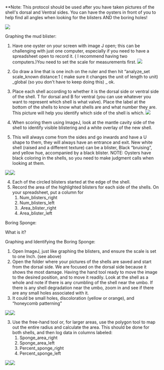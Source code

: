 **Note: This protocol should be used after you have taken pictures of the shell's dorsal and Ventral sides. You can have the oysters in front of you to help find all angles when looking for the blisters AND the boring holes! 



![](https://lh7-rt.googleusercontent.com/docsz/AD_4nXf7boVa26S1c_UNQOpkKd995-_6iYUq6ip9TX3HdvuEMKLQVeXaza5DIBrSADuVFqEvPxR6jQRGvr4pBLrmJZrKZ1AFiK-VoUk-orLK6ALmNhEaXTanRKHXv-iIvSMrBd4zMI9c?key=NxgMKdht2JBXN1fmoXucqg)

Graphing the mud blister: 

1. Have one oyster on your screen with image J open; this can be challenging with just one computer, especially if you need to have a spreadsheet open to record it. ( I recommend having two computers.)You need to set the scale for measurements first. ![](https://lh7-rt.googleusercontent.com/docsz/AD_4nXdpvHmLYheSnywxETdUm2cIti_k2I-UpcZaknNTV8fPFDa1t9zGbh-osLueFhaIWgRFofGi1JELVrdhHLzgZi_Uubo9gNYi-jld_0vbUnMoPqc9ZISrpnVEm_JZkLmYjL8N0WaGog?key=NxgMKdht2JBXN1fmoXucqg)

2. Go draw a line that is one inch on the ruler and then hit “analyze_set scale_known distance:1 ( make sure it changes the unit of length to unit) _global (so you don't have to keep doing this) _ ok.
3.  Place each shell according to whether it is the dorsal side or ventral side of the shell. T for dorsal and B for ventral (you can use whatever you want to represent which shell is what valve). Place the label at the bottom of the shells to know what shells are and what number they are.  This picture will help you identify which side of the shell is which.
**![](https://lh7-rt.googleusercontent.com/docsz/AD_4nXfIRyyaFF2TsNt0Va5cO24zqncdlZAq38tVtxfSHE-cThC2JEYWuzctzaTzE2e18Em4FIzJPhnQ0gAj54VxRCBaRCWjmDPBiWOYoo4_5FpfnwcDNe4OmbPBfHLsVyM6SKzbHiuwlw?key=z_G4b9gy-c2edOMeb05JOQ)**
4. When scoring them using ImageJ, look at the mantle cavity side of the shell to identify visible blistering and a white overlay of the new shell.
5. This will always come from the sides and go inwards and have a U shape to them, they will always have an entrance and exit. New white shell (raised and a different texture) can be a blister, Black “bruising”, and yellow hue, accompanied by a black blister. NOTE: Oysters have black coloring in the shells, so you need to make judgment calls when looking at them. 
  

![](https://lh7-rt.googleusercontent.com/docsz/AD_4nXc1dffIE6jlD16QLsnhTXAZJAR6kj6XyxxnQKZO86LZInveeKjJR0lJB_ukhcU1V_lYvUBpCzFN3mMzlJ2B6AZ3hx9tN8YkXiIlka-IJ8K6rai5TBlPfAf-9N7PUjPq1Yetmylx?key=NxgMKdht2JBXN1fmoXucqg)![](https://lh7-rt.googleusercontent.com/docsz/AD_4nXdTDmmNPa6oFLv5a03GO06cug_XmwIF4fyWsZC0u_rH4VPAVXQPMJJwSwVsc6isNGsFx3O_5OJfZeI3UAG4KbTbZADw69UD2lcoGPsmfFWoiTNcJsawmdUIgSqY8PdTG0JcIzDm-A?key=NxgMKdht2JBXN1fmoXucqg)

4. Each of the circled blisters started at the edge of the shell. 
5. Record the area of the highlighted blisters for each side of the shells. On your spreadsheet, put a column for
	1. Num_blisters_right
	2.  Num_blisters_left
	3. .Area_blister_right
	4. Area_blister_left 
    
Boring Sponge: 

What is it?


Graphing and Identifying the Boring Sponge: 

1. Open ImageJ, just like graphing the blisters, and ensure the scale is set to one Inch. (see above) 
2. Open the folder where your pictures of the shells are saved and start from the dorsal side. We are focused on the dorsal side because it shows the most damage. Having the hand tool ready to move the image to the desired position, and to move it readily. Look at the shell as a whole and note if there is any crumbling of the shell near the umbo. If there is any shell degradation near the umbo, zoom in and see if there are any small holes associated with it.
3. It could be small holes, discoloration (yellow or orange), and “honeycomb patterning” 

![](https://lh7-rt.googleusercontent.com/docsz/AD_4nXcPuNHYCxN8HfRyZ6KKir4seRnSUfvCd-G_ZtH49RH07bcWfoOKNddR80EBmWEimwpzKzltR6WRucmS7aWhhCP17JL7Fu9D3Qi8qzMqJvJ-sLIXW75LXnCz3VBSupwRHw21-y6C?key=NxgMKdht2JBXN1fmoXucqg)![](https://lh7-rt.googleusercontent.com/docsz/AD_4nXdQSsmaet4PtoSqDUcxICp2XAyQUsJy59tiGIE-N7f1Utq-ge4sS4tMVrl5SMyMbMHSqcZA4u7JRgAQOfp9Fa9sZ7aoEXrKU01hDNvRz_c5VfG7Yi9-E-Yv90WvghEOB-DmGhtCRA?key=NxgMKdht2JBXN1fmoXucqg)

3. Use the free-hand tool or, for larger areas, use the polygon tool to map out the entire radius and calculate the area. This should be done for both shells, and then log data in columns labeled:
	1. Sponge_area_right
	2. Sponge_area_left
	3. Percent_sponge_right
	4. Percent_sponge_left 
    
![](https://lh7-rt.googleusercontent.com/docsz/AD_4nXeZMxRTmlLeIuC7wET1zcv4hrNVGJIuSIbhHW3oK_6riu_HDN4alFKYVvF0Nk5kVyalUhmSaLI4cSNzqyZd9EaohyesbvQXQuvkzG18VdoH7vSaGle-OeFBw4owKz8O5qEdHFGSfA?key=NxgMKdht2JBXN1fmoXucqg)![](https://lh7-rt.googleusercontent.com/docsz/AD_4nXc8vEE3vbVRIF01XzTrROC8Xcq3MhCPBImgaiOzs9GiUw5JssMxPt8ATbo1NyCHM81CpoyTW05uGvl90SXjTBz-02zyUxTRlhdtmAqOfO5QT8yIhazdG1e3WyVvyc337UTBYa91?key=NxgMKdht2JBXN1fmoXucqg)